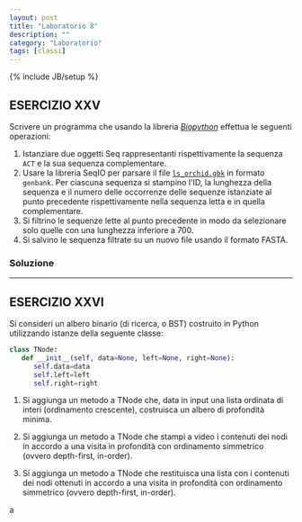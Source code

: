 ```yaml
---
layout: post
title: "Laboratorio 8"
description: ""
category: "Laboratorio"
tags: [classi]
---
```

{% include JB/setup %}
<script type="text/javascript" src="http://cdn.mathjax.org/mathjax/latest/MathJax.js?config=TeX-AMS-MML_HTMLorMML"></script>

## ESERCIZIO XXV

Scrivere un programma che usando la libreria [*Biopython*](http://biopython.org/wiki/Documentation) effettua le seguenti operazioni:

1. Istanziare due oggetti Seq rappresentanti rispettivamente la sequenza `ACT` e la sua sequenza complementare.
2. Usare la libreria SeqIO per parsare il file [`ls_orchid.gbk`](../../../../python/ls_orchid.gbk) in formato `genbank`. Per ciascuna sequenza si stampino l'ID,
    la lunghezza della sequenza e il numero delle occorrenze delle sequenze istanziate al punto precedente rispettivamente nella
    sequenza letta e in quella complementare.
3. Si filtrino le sequenze lette al punto precedente in modo da selezionare solo quelle con una lunghezza inferiore a 700.
4. Si salvino le sequenza filtrate su un nuovo file usando il formato FASTA.

### Soluzione
<!---
```python
from Bio import SeqIO
from Bio.Seq import Seq

# Punto 1
seq = Seq('ACT')
seq2 = seq.complement()

# Punto 2
ls_orchid = SeqIO.parse('ls_orchid.gbk',format='genbank')

for seq_orch in ls_orchid:
    seq_o = seq_orch.seq
    seq_c = seq_orch.seq.complement()
    print seq_orch.id, len(seq_o)
    print '\tACT occ: ',str(seq_o).count(str(seq)), '-', str(seq_c).count(str(seq))
    print '\tTGA occ: ',str(seq_o).count(str(seq2)), '-', str(seq_c).count(str(seq2))

# Punto 3
filtered = filter(lambda l: len(l.seq) < 700, SeqIO.parse('ls_orchid.gbk',format='genbank'))

# Punto 4
SeqIO.write(filtered,'ls_orchid.fasta',format='fasta')
```
--->

---
## ESERCIZIO XXVI

Si consideri un albero binario (di ricerca, o BST) costruito in Python utilizzando istanze della seguente classe:

```python
class TNode:
   def __init__(self, data=None, left=None, right=None):
      self.data=data
      self.left=left
      self.right=right
```
1. Si aggiunga un metodo a TNode che, data in input una lista ordinata di interi (ordinamento crescente), costruisca un albero di
    profondità  minima.

2. Si aggiunga un metodo a TNode che stampi a video i contenuti dei nodi in accordo a una visita in profondità
  con ordinamento simmetrico (ovvero depth-first, in-order).

3. Si aggiunga un metodo a TNode che restituisca una lista con i contenuti dei nodi ottenuti in accordo a una visita
    in profondità con ordinamento simmetrico (ovvero depth-first, in-order).

<!--
### Soluzione

```python
class TNode:
    def __init__(self, data=None, left=None, right=None):
        self.data=data
        self.left=left
        self.right=right

# Punto 1    
    @staticmethod   
    def buildTree(intList):
        if not intList:
            return
        if len(intList) == 1:
            return TNode(data=intList[0])
        else:
            midPoint = len(intList)/2
            return TNode(data=intList[midPoint], left = TNode.buildTree(intList[:midPoint]),
                         right = TNode.buildTree(intList[midPoint+1:]))

# Punto 2
    def printTree(self):
        if self.left:
            self.left.printTree()
        print self.data,
        if self.right:
            self.right.printTree()
# Punto 3
    def treeToList(self, outlist=None):
        if not outlist:
            outlist = []
        if self.left:
            self.left.treeToList(outlist)
        outlist.append(self.data)
        if self.right:
            self.right.treeToList(outlist)
        return outlist

lista_nodi = [4,10,12,15,18,22,24,25,31,35,44,50,66,70,90]
myTree = TNode.buildTree(lista_nodi)

myTree.printTree()
print myTree.treeToList()
```
-->a